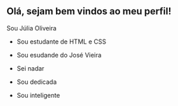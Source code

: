 ## Olá, sejam bem vindos ao meu perfil!

Sou Júlia Oliveira

- Sou estudante de HTML e CSS

- Sou esudande do José Vieira 

- Sei nadar

- Sou dedicada

- Sou inteligente 
